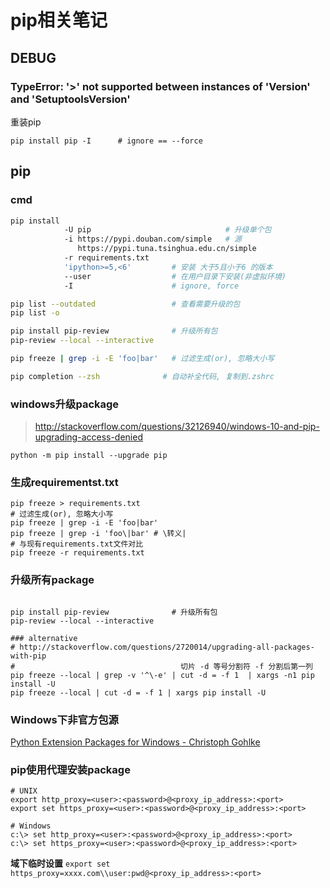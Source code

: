 pip相关笔记
==========

DEBUG
-----

### TypeError: '>' not supported between instances of 'Version' and 'SetuptoolsVersion'

重装pip

    pip install pip -I      # ignore == --force

pip
---

### cmd

``` bash
pip install
            -U pip                              # 升级单个包
            -i https://pypi.douban.com/simple   # 源
               https://pypi.tuna.tsinghua.edu.cn/simple
            -r requirements.txt
            'ipython>=5,<6'         # 安装 大于5且小于6 的版本
            --user                  # 在用户目录下安装(非虚拟环境)
            -I                      # ignore, force

pip list --outdated                 # 查看需要升级的包
pip list -o

pip install pip-review              # 升级所有包
pip-review --local --interactive

pip freeze | grep -i -E 'foo|bar'   # 过滤生成(or), 忽略大小写

pip completion --zsh              # 自动补全代码, 复制到.zshrc
```

### windows升级package

> <http://stackoverflow.com/questions/32126940/windows-10-and-pip-upgrading-access-denied>

    python -m pip install --upgrade pip

### 生成requirementst.txt

``` shell
pip freeze > requirements.txt
# 过滤生成(or), 忽略大小写
pip freeze | grep -i -E 'foo|bar'
pip freeze | grep -i 'foo\|bar' # \转义|
# 与现有requirements.txt文件对比
pip freeze -r requirements.txt
```

### 升级所有package

``` shell

pip install pip-review              # 升级所有包
pip-review --local --interactive

### alternative
# http://stackoverflow.com/questions/2720014/upgrading-all-packages-with-pip
#                                     切片 -d 等号分割符 -f 分割后第一列
pip freeze --local | grep -v '^\-e' | cut -d = -f 1  | xargs -n1 pip install -U
pip freeze --local | cut -d = -f 1 | xargs pip install -U
```

### Windows下非官方包源

[Python Extension Packages for Windows - Christoph Gohlke](http://www.lfd.uci.edu/~gohlke/pythonlibs/)



### pip使用代理安装package
``` shell
# UNIX
export http_proxy=<user>:<password>@<proxy_ip_address>:<port>
export set https_proxy=<user>:<password>@<proxy_ip_address>:<port>

# Windows
c:\> set http_proxy=<user>:<password>@<proxy_ip_address>:<port>
c:\> set https_proxy=<user>:<password>@<proxy_ip_address>:<port>
```

**域下临时设置**
`export set https_proxy=xxxx.com\\user:pwd@<proxy_ip_address>:<port>`
